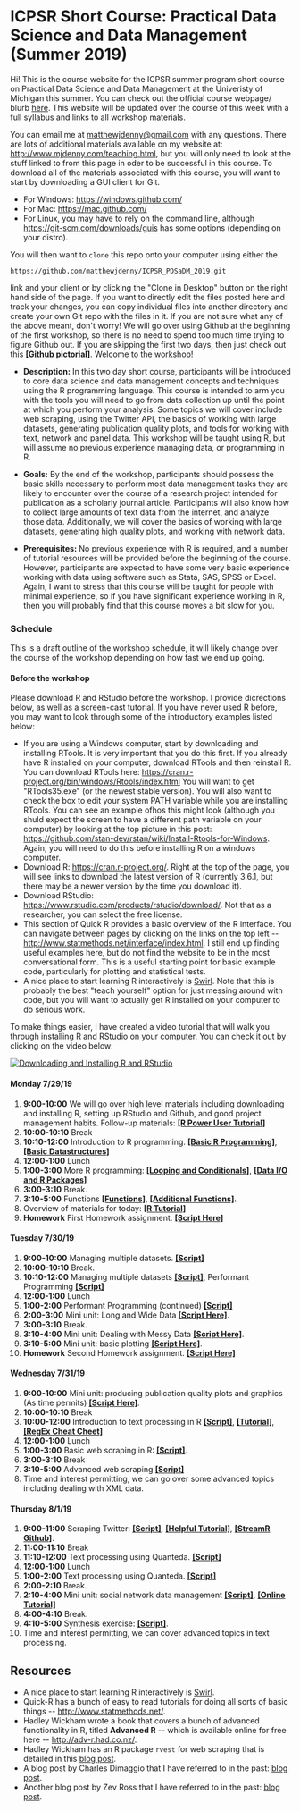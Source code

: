 # ICPSR Short Course: Practical Data Science and Data Management (Summer 2019)

Hi! This is the course website for the ICPSR summer program short course on Practical Data Science and Data Management at the Univeristy of Michigan this summer. You can check out the official course webpage/ blurb [here](https://www.icpsr.umich.edu/icpsrweb/sumprog/courses/0275). This website will be updated over the course of this week with a full syllabus and links to all workshop materials.

You can email me at <matthewjdenny@gmail.com> with any questions. There are lots of additional materials available on my website at: <http://www.mjdenny.com/teaching.html>, but you will only need to look at the stuff linked to from this page in oder to be successful in this course. To download all of the materials associated with this course, you will want to start by downloading a GUI client for Git. 

* For Windows: <https://windows.github.com/>
* For Mac: <https://mac.github.com/>
* For Linux, you may have to rely on the command line, although <https://git-scm.com/downloads/guis> has some options (depending on your distro).

You will then want to `clone` this repo onto your computer using either the 

    https://github.com/matthewjdenny/ICPSR_PDSaDM_2019.git

link and your client or by clicking the "Clone in Desktop" button on the right hand side of the page. If you want to directly edit the files posted here and track your changes, you can copy individual files into another directory and create your own Git repo with the files in it. If you are not sure what any of the above meant, don't worry!  We will go over using Github at the beginning of the first workshop, so there is no need to spend too much time trying to figure Github out. If you are skipping the first two days, then just check out this  [**[Github pictorial]**](http://www.mjdenny.com/Data_Science_Tools.html). Welcome to the workshop!


* **Description:**  In this two day short course, participants will be introduced to core data science and data management concepts and techniques using the R programming language. This course is intended to arm you with the tools you will need to go from data collection up until the point at which you perform your analysis. Some topics we will cover include web scraping, using the Twitter API, the basics of working with large datasets, generating publication quality plots, and tools for working with text, network and panel data. This workshop will be taught using R, but will assume no previous experience managing data, or programming in R.

* **Goals:**  By the end of the workshop, participants should possess the basic skills necessary to perform most data management tasks they are likely to encounter over the course of a research project intended for publication as a scholarly journal article. Participants will also know how to collect large amounts of text data from the internet, and analyze those data. Additionally, we will cover the basics of working with large datasets, generating high quality plots, and working with network data.

* **Prerequisites:** No previous experience with R is required, and a number of tutorial resources will be provided before the beginning of the course. However, participants are expected to have some very basic experience working with data using software such as Stata, SAS, SPSS or Excel. Again, I want to stress that this course will be taught for people with minimal experience, so if you have significant experience working in R, then you will probably find that this course moves a bit slow for you.

### Schedule

This is a draft outline of the workshop schedule, it will likely change over the course of the workshop depending on how fast we end up going.

#### Before the workshop
Please download R and RStudio before the workshop. I provide dicrections below, as well as a screen-cast tutorial. If you have never used R before, you may want to look through some of the introductory examples listed below: 

* If you are using a Windows computer, start by downloading and installing RTools. It is very important that you do this first. If you already have R installed on your computer, download RTools and then reinstall R. You can download RTools here: <https://cran.r-project.org/bin/windows/Rtools/index.html> You will want to get "RTools35.exe" (or the newest stable version). You will also want to check the box to edit your system PATH variable while you are installing RTools. You can see an example ofhos this might look (although you shuld expect the screen to have a different path variable on your computer) by looking at the top picture in this post: <https://github.com/stan-dev/rstan/wiki/Install-Rtools-for-Windows>. Again, you will need to do this before installing R on a windows computer.
* Download R: <https://cran.r-project.org/>. Right at the top of the page, you will see links to download the latest version of R (currently 3.6.1, but there may be a newer version by the time you download it).
* Download RStudio: <https://www.rstudio.com/products/rstudio/download/>. Not that as a researcher, you can select the free license.
* This section of Quick R provides a basic overview of the R interface. You can navigate between pages by clicking on the links on the top left -- <http://www.statmethods.net/interface/index.html>. I still end up finding useful examples here, but do not find the website to be in the most conversational form. This is a useful starting point for basic example code, particularly for plotting and statistical tests.
* A nice place to start learning R interactively is [Swirl](http://swirlstats.com/). Note that this is probably the best "teach yourself" option for just messing around with code, but you will want to actually get R installed on your computer to do serious work. 

To make things easier, I have created a video tutorial that will walk you through installing R and RStudio on your computer. You can check it out by clicking on the video below:

[![Downloading and Installing R and RStudio](https://img.youtube.com/vi/0FWXWnPuxrs/0.jpg)](https://www.youtube.com/watch?v=0FWXWnPuxrs "Click on this screenshot to watch the video! ")


#### Monday 7/29/19

1. **9:00-10:00** We will go over high level materials including downloading and installing R, setting up RStudio and Github, and good project management habits. Follow-up materials: [**[R Power User Tutorial]**](http://www.mjdenny.com/Data_Science_Tools.html) 
2. **10:00-10:10** Break
3. **10:10-12:00** Introduction to R programming. [**[Basic R Programming]**](https://github.com/matthewjdenny/ICPSR_PDSaDM_2019/blob/master/Scripts/Basic_R_Programming.R), [**[Basic Datastructures]**](https://github.com/matthewjdenny/ICPSR_PDSaDM_2019/blob/master/Scripts/Basic_Datastructures.R)
4. **12:00-1:00** Lunch
5. **1:00-3:00** More R programming: [**[Looping and Conditionals]**](https://github.com/matthewjdenny/ICPSR_PDSaDM_2019/blob/master/Scripts/Looping_and_Conditional_Statements.R), [**[Data I/O and R Packages]**](https://github.com/matthewjdenny/ICPSR_PDSaDM_2019/blob/master/Scripts/Data_IO_and_Packages.R)
6. **3:00-3:10** Break.
7. **3:10-5:00** Functions  [**[Functions]**](https://github.com/matthewjdenny/ICPSR_PDSaDM_2019/blob/master/Scripts/Functions.R), [**[Additional Functions]**](https://github.com/matthewjdenny/ICPSR_PDSaDM_2019/blob/master/Scripts/Additional_Functions.R).
8. Overview of materials for today: [**[R Tutorial]**](http://www.mjdenny.com/R_Tutorial.html) 
9. **Homework** First Homework assignment. [**[Script Here]**](https://github.com/matthewjdenny/ICPSR_PDSaDM_2019/blob/master/Scripts/R_Programming_Assignment_1.R)


#### Tuesday 7/30/19

1. **9:00-10:00** Managing multiple datasets. [**[Script]**](https://github.com/matthewjdenny/ICPSR_PDSaDM_2019/blob/master/Scripts/Managing_Multiple_Datasets.R) 
2. **10:00-10:10** Break.
3. **10:10-12:00** Managing multiple datasets [**[Script]**](https://github.com/matthewjdenny/ICPSR_PDSaDM_2019/blob/master/Scripts/Managing_Multiple_Datasets.R), Performant Programming [**[Script]**](https://github.com/matthewjdenny/ICPSR_PDSaDM_2019/blob/master/Scripts/Performant_Programming.R) 
4. **12:00-1:00** Lunch  
5. **1:00-2:00** Performant Programming (continued) [**[Script]**](https://github.com/matthewjdenny/ICPSR_PDSaDM_2019/blob/master/Scripts/Performant_Programming.R) 
6. **2:00-3:00** Mini unit: Long and Wide Data  [**[Script Here]**](https://github.com/matthewjdenny/ICPSR_PDSaDM_2019/blob/master/Scripts/Long_and_Wide_Data.R).
7. **3:00-3:10** Break. 
8. **3:10-4:00** Mini unit: Dealing with Messy Data  [**[Script Here]**](https://github.com/matthewjdenny/ICPSR_PDSaDM_2019/blob/master/Scripts/Dealing_with_Messy_Data.R).
9. **3:10-5:00** Mini unit: basic plotting  [**[Script Here]**](https://github.com/matthewjdenny/ICPSR_PDSaDM_2019/blob/master/Scripts/Basic_Plotting.R).
10. **Homework** Second Homework assignment. [**[Script Here]**](https://github.com/matthewjdenny/ICPSR_PDSaDM_2019/blob/master/Scripts/Cleaning_Data_Assignment_2.R)

#### Wednesday 7/31/19

1. **9:00-10:00** Mini unit: producing publication quality plots and graphics (As time permits)  [**[Script Here]**](https://github.com/matthewjdenny/ICPSR_PDSaDM_2019/blob/master/Scripts/Publication_Quality_Plots.R).
2. **10:00-10:10** Break
3. **10:00-12:00** Introduction to text processing in R [**[Script]**](https://github.com/matthewjdenny/ICPSR_PDSaDM_2019/blob/master/Scripts/Working_with_Text_Data.R), [**[Tutorial]**](http://www.mjdenny.com/Text_Processing_In_R.html), [**[RegEx Cheat Cheet]**](https://www.rstudio.com/wp-content/uploads/2016/09/RegExCheatsheet.pdf)
4. **12:00-1:00** Lunch
5. **1:00-3:00** Basic web scraping in R:  [**[Script]**](https://github.com/matthewjdenny/ICPSR_PDSaDM_2019/blob/master/Scripts/Basic_Web_Scraping.R). 
6. **3:00-3:10** Break
7. **3:10-5:00** Advanced web scraping [**[Script]**](https://github.com/matthewjdenny/ICPSR_PDSaDM_2019/blob/master/Scripts/Advanced_Web_Scraping.R)
8. Time and interest permitting, we can go over some advanced topics including dealing with XML data.

#### Thursday 8/1/19

1. **9:00-11:00** Scraping Twitter:  [**[Script]**](https://github.com/matthewjdenny/ICPSR_PDSaDM_2019/blob/master/Scripts/Scraping_Twitter.R), [**[Helpful Tutorial]**](https://github.com/SMAPPNYU/smappR), [**[StreamR Github]**](https://github.com/pablobarbera/streamR).
2. **11:00-11:10** Break
3. **11:10-12:00** Text processing using Quanteda. [**[Script]**](https://github.com/matthewjdenny/ICPSR_PDSaDM_2019/blob/master/Scripts/Text_Processing_with_Quanteda.R)
4. **12:00-1:00** Lunch
5. **1:00-2:00** Text processing using Quanteda. [**[Script]**](https://github.com/matthewjdenny/ICPSR_PDSaDM_2019/blob/master/Scripts/Text_Processing_with_Quanteda.R) 
6. **2:00-2:10** Break.
7. **2:10-4:00** Mini unit: social network data management  [**[Script]**](https://github.com/matthewjdenny/ICPSR_PDSaDM_2019/blob/master/Scripts/Preparing_Network_Data_in_R.R), [**[Online Tutorial]**](http://www.mjdenny.com/Preparing_Network_Data_In_R.html) 
7. **4:00-4:10** Break.
8. **4:10-5:00** Synthesis exercise: [**[Script]**](https://github.com/matthewjdenny/ICPSR_PDSaDM_2019/blob/master/Scripts/Scraping_Example.R).
9. Time and interest permitting, we can cover advanced topics in text processing.

## Resources

* A nice place to start learning R interactively is [Swirl](http://swirlstats.com/).
* Quick-R has a bunch of easy to read tutorials for doing all sorts of basic things -- <http://www.statmethods.net/>.
* Hadley Wickham wrote a book that covers a bunch of advanced functionality in R, titled **Advanced R** -- which is available online for free here -- <http://adv-r.had.co.nz/>.
* Hadley Wickham has an R package `rvest` for web scraping that is detailed in this [blog post](https://blog.rstudio.org/2014/11/24/rvest-easy-web-scraping-with-r/).
* A blog post by Charles Dimaggio that I have referred to in the past: [blog post](http://www.columbia.edu/~cjd11/charles_dimaggio/DIRE/styled-4/styled-6/code-13/).
* Another blog post by Zev Ross that I have referred to in the past: [blog post](http://zevross.com/blog/2015/05/19/scrape-website-data-with-the-new-r-package-rvest/).
